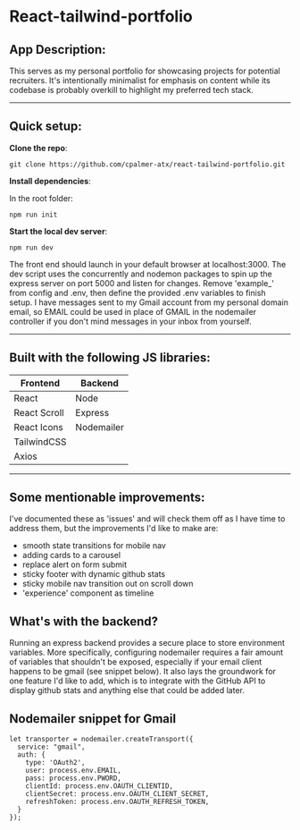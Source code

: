 # React-tailwind-portfolio

## App Description:

This serves as my personal portfolio for showcasing projects for potential recruiters. It's intentionally minimalist for emphasis on content while its codebase is probably overkill to highlight my preferred tech stack.

---

## Quick setup:

<b>Clone the repo</b>:

```
git clone https://github.com/cpalmer-atx/react-tailwind-portfolio.git
```

<b>Install dependencies</b>:

In the root folder:

```
npm run init
```

<b>Start the local dev server</b>:

```
npm run dev
```

The front end should launch in your default browser at localhost:3000. The dev script uses the concurrently and nodemon packages to spin up the express server on port 5000 and listen for changes. Remove 'example\_' from config and .env, then define the provided .env variables to finish setup. I have messages sent to my Gmail account from my personal domain email, so EMAIL could be used in place of GMAIL in the nodemailer controller if you don't mind messages in your inbox from yourself.

---

## Built with the following JS libraries:

| Frontend     | Backend    |
| ------------ | ---------- |
| React        | Node       |
| React Scroll | Express    |
| React Icons  | Nodemailer |
| TailwindCSS  |            |
| Axios        |            |

---

## Some mentionable improvements:

I've documented these as 'issues' and will check them off as I have time to address them, but the improvements I'd like to make are:

- smooth state transitions for mobile nav
- adding cards to a carousel
- replace alert on form submit
- sticky footer with dynamic github stats
- sticky mobile nav transition out on scroll down
- 'experience' component as timeline

## What's with the backend?

Running an express backend provides a secure place to store environment variables. More specifically, configuring nodemailer requires a fair amount of variables that shouldn't be exposed, especially if your email client happens to be gmail (see snippet below). It also lays the groundwork for one feature I'd like to add, which is to integrate with the GitHub API to display github stats and anything else that could be added later.

## Nodemailer snippet for Gmail

```
let transporter = nodemailer.createTransport({
  service: "gmail",
  auth: {
    type: 'OAuth2',
    user: process.env.EMAIL,
    pass: process.env.PWORD,
    clientId: process.env.OAUTH_CLIENTID,
    clientSecret: process.env.OAUTH_CLIENT_SECRET,
    refreshToken: process.env.OAUTH_REFRESH_TOKEN,
  }
});
```
